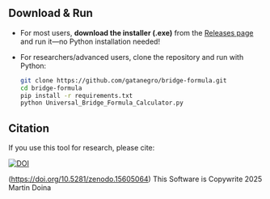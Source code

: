 ## Download & Run

- For most users, **download the installer (.exe)** from the [Releases page](https://github.com/gatanegro/bridge-formula/releases) and run it—no Python installation needed!
- For researchers/advanced users, clone the repository and run with Python:

  ```bash
  git clone https://github.com/gatanegro/bridge-formula.git
  cd bridge-formula
  pip install -r requirements.txt
  python Universal_Bridge_Formula_Calculator.py
  ```

## Citation

If you use this tool for research, please cite:



[![DOI](https://zenodo.org/badge/DOI/10.5281/zenodo.15605064.svg)](https://doi.org/10.5281/zenodo.15605064)




(https://doi.org/10.5281/zenodo.15605064)
This Software is Copywrite 2025 Martin Doina
